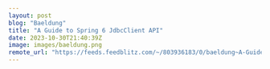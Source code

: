 ```yaml
---
layout: post
blog: "Baeldung"
title: "A Guide to Spring 6 JdbcClient API"
date: 2023-10-30T21:40:39Z
image: images/baeldung.png
remote_url: "https://feeds.feedblitz.com/~/803936183/0/baeldung~A-Guide-to-Spring-JdbcClient-API"
---
```

